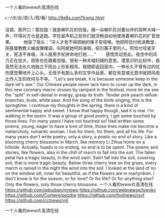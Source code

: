 
一个人看的www片高清在线




👉/点/此/进/入/观/看/ http://6e6s.com?trsmz.html




没错，那开口！那纹路！就是喇叭花的仿版。摘一朵喇叭花对着伙伴的耳畔大喊一声，吓得对方仓皇逃跑。早在留声机之前你们就流畅自如地使用着喇叭花的扩音效果。
　　他摇了摇头：“洋人才舍不得把她的嗓子变哑哩。他把阿恰付抢进教堂，把基督教教义编成傈僳调，叫阿妮她阿妈演唱，招引寨子里的人。阿恰付咬紧牙关，死活不肯唱，洋人就用手杖拼命地打她……”
　　感悟灵动至此，夜空中的风力正在加大，雨势也在跟着加强，很有一种夫唱妇随的意思。潜意识的比较中，我竟然无法长久地独立于阳台上形影相吊。我随即返回室内，一种长久不曾有过的忧伤感觉蓦地升上心头。无怪乎有那么多的文学作品里，都在有意或无意中就把风雨比作人生的坎坷与不幸。
"Let's see bleak, it is because someone keep in the dark let's see."
Our Chinese people never lack hero to cover up the dark, in this new coronary macro viruses by rampant in the festival, more let me see the "split" in self-denial in energy, grasp its truth.
Tender pink peach willow branches, buds, white pear.
And the song of the birds singing, this is the springtime.
I continue my thoughts in the spring, there is a kind of sentimental happy and sweet.
I know that happy though, sad it is real.
I'm walking in the poem.
It was a group of good poetry, I get some touched by those lines.
For many years I have not touched so!
Had written some poems, young, eager to have a love of time, those lines make me become a melancholy, romantic woman.
I live for them, for them, and all his life.
For many years don't write poetry, only a story, a poetic no end of story.
Like a blooming cherry blossoms in March, like memory Li Zihua home on a hillside.
Actually, huadu is no ending, no end is to be spent.
The poems and stories, like flowers, also in the chill of march to fall into the soil.
The fallen petal has a tragic beauty, in the wind swirl.
Swirl fall into the soil, covering soil, that is more tragic beauty.
Below three cherry tree on the grass, every march is rained in the night the wind into the soil.
I looked at the land of no on the window sill, inner for beautiful, as if the flowers are in martyrdom.
I don't know is for the season, or for love?
Or for life?
Or for anything else?
Only the flowers, only those cherry blossoms.
一个人看的www片高清在线 https://github.com/qdouban/mmjwp
https://github.com/webnewse/lswvkv
https://github.com/Contere/pezdiw
https://github.com/foolnews/rsyf
https://github.com/cctnews/yijl





一个人看的www片高清在线
